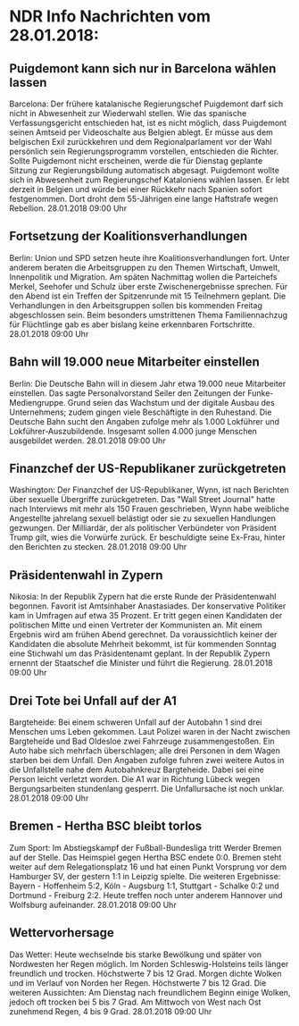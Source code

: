 # NDR Info Nachrichten vom 28.01.2018:


## Puigdemont kann sich nur in Barcelona wählen lassen
Barcelona: Der frühere katalanische Regierungschef Puigdemont darf sich nicht in Abwesenheit zur Wiederwahl stellen. Wie das spanische Verfassungsgericht entschieden hat, ist es nicht möglich, dass Puigdemont seinen Amtseid per Videoschalte aus Belgien ablegt. Er müsse aus dem belgischen Exil zurückkehren und dem Regionalparlament vor der Wahl persönlich sein Regierungsprogramm vorstellen, entschieden die Richter. Sollte Puigdemont nicht erscheinen, werde die für Dienstag geplante Sitzung zur Regierungsbildung automatisch abgesagt. Puigdemont wollte sich in Abwesenheit zum Regierungschef Kataloniens wählen lassen. Er lebt derzeit in Belgien und würde bei einer Rückkehr nach Spanien sofort festgenommen. Dort droht dem 55-Jährigen eine lange Haftstrafe wegen Rebellion. 28.01.2018 09:00 Uhr 

## Fortsetzung der Koalitionsverhandlungen
Berlin: Union und SPD setzen heute ihre Koalitionsverhandlungen fort. Unter anderem beraten die Arbeitsgruppen zu den Themen Wirtschaft, Umwelt, Innenpolitik und Migration. Am späten Nachmittag wollen die Parteichefs Merkel, Seehofer und Schulz über erste Zwischenergebnisse sprechen. Für den Abend ist ein Treffen der Spitzenrunde mit 15 Teilnehmern geplant. Die Verhandlungen in den Arbeitsgruppen sollen bis kommenden Freitag abgeschlossen sein. Beim besonders umstrittenen Thema Familiennachzug für Flüchtlinge gab es aber bislang keine erkennbaren Fortschritte. 28.01.2018 09:00 Uhr 

## Bahn will 19.000 neue Mitarbeiter einstellen
Berlin: Die Deutsche Bahn will in diesem Jahr etwa 19.000 neue Mitarbeiter einstellen. Das sagte Personalvorstand Seiler den Zeitungen der Funke-Mediengruppe. Grund seien das Wachstum und der digitale Ausbau des Unternehmens; zudem gingen viele Beschäftigte in den Ruhestand. Die Deutsche Bahn sucht den Angaben zufolge mehr als 1.000 Lokführer und Lokführer-Auszubildende. Insgesamt sollen 4.000 junge Menschen ausgebildet werden. 28.01.2018 09:00 Uhr 

## Finanzchef der US-Republikaner zurückgetreten
Washington: Der Finanzchef der US-Republikaner, Wynn, ist nach Berichten über sexuelle Übergriffe zurückgetreten. Das "Wall Street Journal" hatte nach Interviews mit mehr als 150 Frauen geschrieben, Wynn habe weibliche Angestellte jahrelang sexuell belästigt oder sie zu sexuellen Handlungen gezwungen. Der Milliardär, der als politischer Verbündeter von Präsident Trump gilt, wies die Vorwürfe zurück. Er beschuldigte seine Ex-Frau,
hinter den Berichten zu stecken. 28.01.2018 09:00 Uhr 

## Präsidentenwahl in Zypern
Nikosia: In der Republik Zypern hat die erste Runde der Präsidentenwahl begonnen. Favorit ist Amtsinhaber Anastasiades. Der konservative Politiker kam in Umfragen auf etwa 35 Prozent. Er tritt gegen einen Kandidaten der politischen Mitte und einen Vertreter der Kommunisten an. Mit einem Ergebnis wird am frühen Abend gerechnet. Da voraussichtlich keiner der Kandidaten die absolute Mehrheit bekommt, ist für kommenden Sonntag eine Stichwahl um das Präsidentenamt geplant. In der Republik Zypern ernennt der Staatschef die Minister und führt die Regierung. 28.01.2018 09:00 Uhr 

## Drei Tote bei Unfall auf der A1
Bargteheide: Bei einem schweren Unfall auf der Autobahn 1 sind drei Menschen ums Leben gekommen. Laut Polizei waren in der Nacht zwischen Bargteheide und Bad Oldesloe zwei Fahrzeuge zusammengestoßen. Ein Auto habe sich mehrfach überschlagen; alle drei Personen in dem Wagen starben bei dem Unfall. Den Angaben zufolge fuhren zwei weitere Autos in die Unfallstelle nahe dem Autobahnkreuz Bargteheide. Dabei sei eine Person leicht verletzt worden. Die A1 war in Richtung Lübeck wegen Bergungsarbeiten stundenlang gesperrt. Die Unfallursache ist noch unklar. 28.01.2018 09:00 Uhr 

## Bremen - Hertha BSC bleibt torlos
Zum  Sport: Im Abstiegskampf der Fußball-Bundesliga tritt Werder Bremen auf der Stelle. Das Heimspiel gegen Hertha BSC endete 0:0. Bremen steht weiter auf dem Relegationsplatz 16 und hat einen Punkt Vorsprung vor dem Hamburger SV, der gestern 1:1 in Leipzig spielte. Die weiteren Ergebnisse:
Bayern - Hoffenheim 5:2,
Köln - Augsburg 1:1,
Stuttgart - Schalke 0:2
und
Dortmund - Freiburg 2:2. Heute treffen noch unter anderem Hannover und Wolfsburg aufeinander. 28.01.2018 09:00 Uhr 

## Wettervorhersage
Das Wetter: Heute wechselnde bis starke Bewölkung und später von Nordwesten her Regen möglich. Im Norden Schleswig-Holsteins teils länger freundlich und trocken. Höchstwerte 7 bis 12 Grad. Morgen dichte Wolken und im Verlauf von Norden her Regen. Höchstwerte 7 bis 12 Grad. Die weiteren Aussichten: Am Dienstag nach freundlichem Beginn einige Wolken, jedoch oft trocken bei 5 bis 7 Grad. Am Mittwoch von West nach Ost zunehmend Regen, 4 bis 9 Grad. 28.01.2018 09:00 Uhr 
